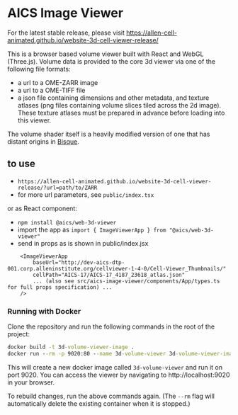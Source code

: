 # AICS Image Viewer

For the latest stable release, please visit https://allen-cell-animated.github.io/website-3d-cell-viewer-release/

This is a browser based volume viewer built with React and WebGL (Three.js).
Volume data is provided to the core 3d viewer via one of the following file formats:
* a url to a OME-ZARR image
* a url to a OME-TIFF file
* a json file containing dimensions and other metadata, and texture atlases (png files containing volume slices tiled across the 2d image). These texture atlases must be prepared in advance before loading into this viewer.


The volume shader itself is a heavily modified version of one that has distant origins in [Bisque](http://bioimage.ucsb.edu/bisque).

## to use
- `https://allen-cell-animated.github.io/website-3d-cell-viewer-release/?url=path/to/ZARR`
- for more url parameters, see `public/index.tsx`

or as React component:

- `npm install @aics/web-3d-viewer`
- import the app as `import { ImageViewerApp } from "@aics/web-3d-viewer"`
- send in props as is shown in public/index.jsx
```
    <ImageViewerApp
        baseUrl="http://dev-aics-dtp-001.corp.alleninstitute.org/cellviewer-1-4-0/Cell-Viewer_Thumbnails/"
        cellPath="AICS-17/AICS-17_4187_23618_atlas.json"
        ... (also see src/aics-image-viewer/components/App/types.ts for full props specification) ...
    />
```

### Running with Docker

Clone the repository and run the following commands in the root of the project:

```cmd
docker build -t 3d-volume-viewer-image .
docker run --rm -p 9020:80 --name 3d-volume-viewer 3d-volume-viewer-image
```

This will create a new docker image called `3d-volume-viewer` and run it on port 9020. You can access the viewer by navigating to http://localhost:9020 in your browser.

To rebuild changes, run the above commands again. (The `--rm` flag will automatically delete the existing container when it is stopped.)
